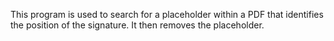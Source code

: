 This program is used to search for a placeholder within a PDF that identifies the position of the signature. It then removes the placeholder.
